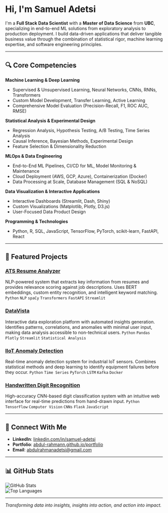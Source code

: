 # Hi, I'm Samuel Adetsi

I'm a **Full Stack Data Scientist** with a **Master of Data Science** from **UBC**, specializing in end-to-end ML solutions from exploratory analysis to production deployment. I build data-driven applications that deliver tangible business value through the combination of statistical rigor, machine learning expertise, and software engineering principles.

---

## 🔍 Core Competencies

**Machine Learning & Deep Learning**  
- Supervised & Unsupervised Learning, Neural Networks, CNNs, RNNs, Transformers
- Custom Model Development, Transfer Learning, Active Learning
- Comprehensive Model Evaluation (Precision-Recall, F1, ROC AUC, RMSE)  

**Statistical Analysis & Experimental Design**  
- Regression Analysis, Hypothesis Testing, A/B Testing, Time Series Analysis  
- Causal Inference, Bayesian Methods, Experimental Design
- Feature Selection & Dimensionality Reduction

**MLOps & Data Engineering**  
- End-to-End ML Pipelines, CI/CD for ML, Model Monitoring & Maintenance
- Cloud Deployment (AWS, GCP, Azure), Containerization (Docker)
- Data Processing at Scale, Database Management (SQL & NoSQL)

**Data Visualization & Interactive Applications**  
- Interactive Dashboards (Streamlit, Dash, Shiny)
- Custom Visualizations (Matplotlib, Plotly, D3.js)
- User-Focused Data Product Design

**Programming & Technologies**  
- Python, R, SQL, JavaScript, TensorFlow, PyTorch, scikit-learn, FastAPI, React

---

## 🚀 Featured Projects

### [ATS Resume Analyzer](https://github.com/SamuelAdetsi/ats-resume-analyzer)
NLP-powered system that extracts key information from resumes and provides relevance scoring against job descriptions. Uses BERT embeddings, custom entity recognition, and intelligent keyword matching.
`Python` `NLP` `spaCy` `Transformers` `FastAPI` `Streamlit`

### [DataVista](https://github.com/SamuelAdetsi/datavista)
Interactive data exploration platform with automated insights generation. Identifies patterns, correlations, and anomalies with minimal user input, making data analysis accessible to non-technical users.
`Python` `Pandas` `Plotly` `Streamlit` `Statistical Analysis`

### [IIoT Anomaly Detection](https://github.com/SamuelAdetsi/iiot-anomaly-detection)
Real-time anomaly detection system for industrial IoT sensors. Combines statistical methods and deep learning to identify equipment failures before they occur.
`Python` `Time Series` `PyTorch` `LSTM` `Kafka` `Docker`

### [Handwritten Digit Recognition](https://github.com/SamuelAdetsi/handwritten-digit-recognition)
High-accuracy CNN-based digit classification system with an intuitive web interface for real-time predictions from hand-drawn input.
`Python` `TensorFlow` `Computer Vision` `CNNs` `Flask` `JavaScript`

---

## 🔗 Connect With Me

- **LinkedIn**: [linkedin.com/in/samuel-adetsi](https://www.linkedin.com/in/samuel-adetsi/)  
- **Portfolio**: [abdul-rahmann.github.io/portfolio](https://abdul-rahmann.github.io/portfolio)  
- **Email**: abdulrahmanadetsi@gmail.com

---

## 📊 GitHub Stats

![GitHub Stats](https://github-readme-stats.vercel.app/api?username=SamuelAdetsi&show_icons=true&theme=tokyonight)  
![Top Languages](https://github-readme-stats.vercel.app/api/top-langs/?username=SamuelAdetsi&layout=compact&theme=tokyonight)  

---

*Transforming data into insights, insights into action, and action into impact.*
